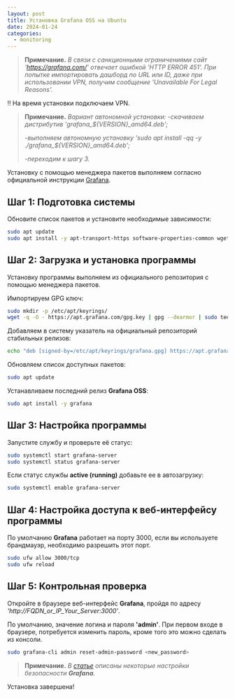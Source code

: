```yaml
---
layout: post
title: Установка Grafana OSS на Ubuntu
date: 2024-01-24
categories:
  - monitoring
---
```


<!-- # Установка **Grafana OSS** на **Ubuntu** -->

> **Примечание.**
> *В связи с санкционными ограничениями сайт 'https://grafana.com/' отвечает ошибкой 'HTTP ERROR 451'.*
> *При попытке импортировать дашборд по URL или ID, даже при использовании VPN, получим сообщение 'Unavailable For Legal Reasons'.*

:bangbang: На время установки подключаем VPN.

> **Примечание.**
> *Вариант автономной установки:*
> *-скачиваем дистрибутив 'grafana_${VERSION}_amd64.deb';*
>
> *-выполняем автономную установку 'sudo apt install -qq -y ./grafana_${VERSION}_amd64.deb';*
>
> *-переходим к шагу 3.*

Установку с помощью менеджера пакетов выполняем согласно официальной инструкции <a target="_blank" rel="noopener noreferrer" href="https://web.archive.org/web/20240127092921/https://grafana.com/docs/grafana/latest/setup-grafana/installation/debian/#install-from-apt-repository">Grafana</a>.

## Шаг 1: Подготовка системы

Обновите список пакетов и установите необходимые зависимости:

```sh
sudo apt update
sudo apt install -y apt-transport-https software-properties-common wget
```

## Шаг 2: Загрузка и установка программы

Установку программы выполняем из официального репозитория с помощью менеджера пакетов.

Импортируем GPG ключ:

```sh
sudo mkdir -p /etc/apt/keyrings/
wget -q -O - https://apt.grafana.com/gpg.key | gpg --dearmor | sudo tee /etc/apt/keyrings/grafana.gpg > /dev/null
```

Добавляем в систему указатель на официальный репозиторий стабильных релизов:

```sh
echo "deb [signed-by=/etc/apt/keyrings/grafana.gpg] https://apt.grafana.com stable main" | sudo tee -a /etc/apt/sources.list.d/grafana.list
```

Обновляем список доступных пакетов:

```sh
sudo apt update
```

Устанавливаем последний релиз **Grafana OSS**:

```sh
sudo apt install -y grafana
```

## Шаг 3: Настройка программы

Запустите службу и проверьте её статус:

```sh
sudo systemctl start grafana-server
sudo systemctl status grafana-server
```

Если статус службы **active (running)** добавьте ее в автозагрузку:

```sh
sudo systemctl enable grafana-server
```

## Шаг 4: Настройка доступа к веб-интерфейсу программы

По умолчанию **Grafana** работает на порту 3000, если вы используете брандмауэр, необходимо разрешить этот порт.

```sh
sudo ufw allow 3000/tcp
sudo ufw reload
```

## Шаг 5: Контрольная проверка

Откройте в браузере веб-интерфейс **Grafana**, пройдя по адресу *'http://FQDN_or_IP_Your_Server:3000'*.

По умолчанию, значение логина и пароля **'admin'**. При первом входе в браузере, потребуется изменить пароль, кроме того это можно сделать из консоли.

```sh
sudo grafana-cli admin reset-admin-password <new_password>
```

> **Примечание.** *В <a target="_blank" rel="noopener noreferrer" href="https://www.digitalocean.com/community/tutorials/how-to-install-and-secure-grafana-on-ubuntu-22-04">статье</a> описаны некоторые настройки безопасности **Grafana**.*

Установка завершена!
